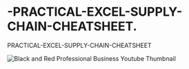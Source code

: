 # -PRACTICAL-EXCEL-SUPPLY-CHAIN-CHEATSHEET.
PRACTICAL-EXCEL-SUPPLY-CHAIN-CHEATSHEET

![Black and Red Professional Business Youtube Thumbnail](https://github.com/adnanmajeed82/-PRACTICAL-EXCEL-SUPPLY-CHAIN-CHEATSHEET./assets/49750395/e7dc296d-95f9-430c-a5af-0fc7fea6281f)

